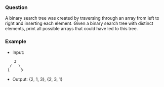 ### Question

A binary search tree was created by traversing through an array from left to right and inserting each element. Given a binary search tree with distinct elements, print all possible arrays that could have led to this tree.

### Example

- Input:

```
    2
  /   \
 1     3
```

- Output: {2, 1, 3}, {2, 3, 1}
